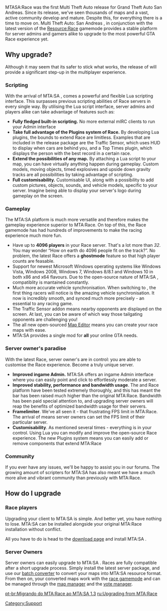 MTASA:Race was the first Multi Theft Auto release for Grand Theft Auto San Andreas. Since its release, we've seen thousands of maps and a vast, active community develop and mature. Despite this, for everything there is a time to move on. Multi Theft Auto: San Andreas , in conjunction with the latest version of the [<Resource:Race>](/docs/resource:race.md "wikilink") gamemode provides a stable platform for server admins and gamers alike to upgrade to the most powerful GTA Race experience yet.

Why upgrade?
------------

Although it may seem that its safer to stick what works, the release of will provide a significant step-up in the multiplayer experience.

### Scripting

With the arrival of MTA:SA , comes a powerful and flexible Lua scripting interface. This surpasses previous scripting abilities of Race servers in every single way. By utilising the Lua script interface, server admins and players alike can take advantage of features such as:

-   **Fully fledged built-in scripting.** No more external mIRC clients to run your Admin interface
-   **Take full advantage of the Plugins system of Race.** By developing Lua plugins, the bounds to extend Race are limitless. Examples that are included in the release package are the Traffic Sensor, which uses HUD to display when cars are behind you, and a Top Times plugin, which displays the person with the best record in a certain race.
-   **Extend the possibilities of any map.** By attaching a Lua script to your map, you can have virtually anything happen during gameplay. Custom models, moving objects, timed explosives and upside down gravity tracks are all possibilities by taking advantage of scripting.
-   **Full customisability.** Customisable UI, along with a possibility to add custom pictures, objects, sounds, and vehicle models, specific to your server. Imagine being able to display your server's logo during gameplay on the screen.

### Gameplay

The MTA:SA platform is much more versatile and therefore makes the gameplay experience superior to MTA:Race. On top of this, the Race gamemode has had hundreds of improvements to make the racing experience much more fun.

-   Have up to **4096 players** in your Race server. That's a lot more than *32*. You may wonder “How on earth do 4096 people fit on the track?”. No problem, the latest Race offers a **ghostmode** feature so that high player counts are feasable.
-   Support for newest Microsoft Windows operating systems like Windows Vista, Windows 2008, Windows 7, Windows 8/8.1 and Windows 10 in both x86 and x64 flavours. Due to the open-source nature of MTA:SA , compatiblity is mantained constantly.
-   Much more accurate vehicle synchronisation. When switching to , the first thing racers will notice is the amazing vehicle synchronisation. It now is incredibly smooth, and synced much more precisely - an essential to any racing game.
-   The Traffic Sensor addon means nearby opponents are displayed on the screen. At last, you can be aware of which way those tailgating opponents are challenging you!
-   The all new open-sourced [Map Editor](/docs/resource:editor.md "wikilink") means you can create your race maps with ease.
-   MTA:SA provides a single mod for **all** your online GTA needs.

### Server owner's paradise

With the latest Race, server owner's are in control: you are able to customise the Race experience. Become a truly unique server.

-   **Improved ingame Admin.** MTA:SA offers an ingame Admin interface where you can easily point and click to effortlessly moderate a server.
-   **Improved stability, performance and bandwidth usage**. The and Race platform have been tested extremely thoroughly, and this has meant the bar has been raised much higher than the original MTA:Race. Bandwidth has been paid special attention to, and upgrading server owners will reap the benefits of optimized bandwidth usage for their servers.
-   **Framelimiter**. We've all seen it - that frustrating FPS limit in MTA:Race. The arrival of means server owners can set the FPS limit of their particular server.
-   **Customisability**. As mentioned several times - everything is in your control. Using Lua you can modify and improve the open-source Race experience. The new Plugins system means you can easily add or remove components that extend MTA:Race

### Community

If you ever have any issues, we'll be happy to assist you in our forums. The growing amount of scripters for MTA:SA has also meant we have a much more alive and vibrant community than previously with MTA:Race.

How do I upgrade
----------------

### Race players

Upgrading your client to MTA:SA is simple. And better yet, you have nothing to lose. MTA:SA can be installed alongside your original MTA:Race installation without conflict.

All you have to do is head to the [download page](http://www.mtasa.com/) and install MTA:SA .

### Server Owners

Server owners can easily upgrade to MTA:SA . Races are fully compatible after a short upgrade process. Simply install the latest server package, and use our [batch converter](http://files.mtasa.com/apps/1.0/raceconv.zip) to convert your maps into MTA:SA resource format. From then on, your converted maps work with the [race gamemode](/docs/resource:race.md "wikilink") and can be managed through the [map manager](/docs/resource:mapmanager.md "wikilink") and the [vote manager](/docs/resource:votemanager.md "wikilink").

[pt-br:Migrando do MTA:Race ao MTA:SA 1.3](/docs/pt-br:migrando_do_mta:race_ao_mta:sa_1.3.md "wikilink") [ru:Upgrading from MTA:Race](/docs/ru:upgrading_from_mta:race.md "wikilink")

[Category:Support](/docs/category:support.md "wikilink")
